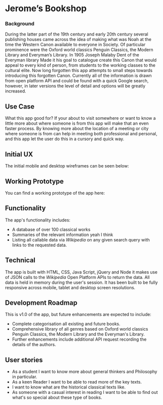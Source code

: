 #  Jerome’s Bookshop

### Background
During the latter part of the 19th century and early 20th century several publishing houses came across the idea of making what was Noah at the time the Western Canon available to everyone in Society. Of particular prominence were the Oxford world classics Penguin Classics, the Modern Library and Everyman’s Library. In 1905 Joseph Malaby Dent of the Everyman library Made it his goal to catalogue create this Canon that would appeal to every kind of person, from students to the working classes to the cultural elite. Now long forgotten this app attempts to small steps towards introducing this forgotten Canon. Currently all of the information is drawn from open platform API and could be found with a quick Google search, however, in later versions the level of detail and options will be greatly increased.


## Use Case
What this app good for? If your about to visit somewhere or want to know a little more about where someone is from this app will make that an even faster process. By knowing more about the location of a meeting or city where someone is from can help in meeting both professional and personal, and this app let the user do this in a cursory and quick way.

## Initial UX
The initial mobile and desktop wireframes can be seen below:


## Working Prototype
You can find a working prototype of the app here:

## Functionality
The app's functionality includes:

* A database of over 100 classical works
* Summaries of the relevant information yeah I think
* Listing all callable data via *Wikipedia* on any given search query with links to the requested data.

## Technical
The app is built with HTML, CSS, Java Script, jQuery and Node it makes use of JSON calls to the *Wikipedia* Open Platform APIs to return the data. All data is held in memory during the user's session. It has been built to be fully responsive across mobile, tablet and desktop screen resolutions.

## Development Roadmap
This is v1.0 of the app, but future enhancements are expected to include:
* Complete categorisation all existing and future books.
* Comprehensive library of all genres based on Oxford world classics Penguin Classics, the Modern Library and the Everyman's Library.
* Further enhancements include additional API request recording the details of the authors.

## User stories
* As a student I want to know more about general thinkers and Philosophy in particular.
* As a keen Reader I want to be able to read more of the key texts.
* I want to know what are the historical classical texts like.
* As someone with a casual interest in reading I want to be able to find out what's so special about these type of books.


